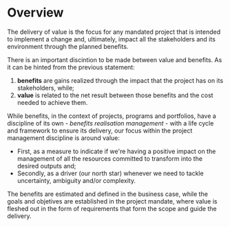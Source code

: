 # Overview

The delivery of value is the focus for any mandated project that is intended to implement a change and, ultimately, impact all the stakeholders and its environment through the planned benefits. 

There is an important discintion to be made between value and benefits. As it can be hinted from the previous statement:

1) **benefits** are gains realized through the impact that the project has on its stakeholders, while;
2) **value** is related to the net result between those benefits and the cost needed to achieve them.

While benefits, in the context of projects, programs and portfolios, have a discipline of its own - *benefits realisation management* - with a life cycle and framework to ensure its delivery, our focus within the project management discipline is around value:

- First, as a measure to indicate if we're having a positive impact on the management of all the resources committed to transform into the desired outputs and;
- Secondly, as a driver (our north star) whenever we need to tackle uncertainty, ambiguity and/or complexity.

The benefits are estimated and defined in the business case, while the goals and objetives are established in the project mandate, where value is fleshed out in the form of requirements that form the scope and guide the delivery.